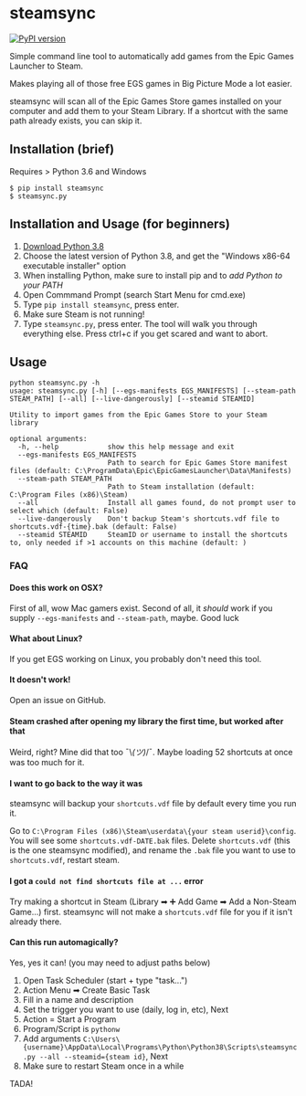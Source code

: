 # steamsync
[![PyPI version](https://badge.fury.io/py/steamsync.svg)](https://badge.fury.io/py/steamsync) 

Simple command line tool to automatically add games from the Epic Games Launcher
to Steam.

Makes playing all of those free EGS games in Big Picture Mode a lot easier.

steamsync will scan all of the Epic Games Store games installed on your computer and 
add them to your Steam Library. If a shortcut with the same path already exists, you can
skip it. 

## Installation (brief)
Requires > Python 3.6 and Windows

```console
$ pip install steamsync
$ steamsync.py
```

## Installation and Usage (for beginners)

1. [Download Python 3.8](https://www.python.org/downloads/)
2. Choose the latest version of Python 3.8, and get the "Windows x86-64 executable installer" option
3. When installing Python, make sure to install pip and to *add Python to your PATH*
4. Open Commmand Prompt (search Start Menu for cmd.exe)
5. Type `pip install steamsync`, press enter. 
6. Make sure Steam is not running!
7. Type `steamsync.py`, press enter. The tool will walk you through everything else.
   Press ctrl+c if you get scared and want to abort.

## Usage
```
python steamsync.py -h
usage: steamsync.py [-h] [--egs-manifests EGS_MANIFESTS] [--steam-path STEAM_PATH] [--all] [--live-dangerously] [--steamid STEAMID]

Utility to import games from the Epic Games Store to your Steam library

optional arguments:
  -h, --help            show this help message and exit
  --egs-manifests EGS_MANIFESTS
                        Path to search for Epic Games Store manifest files (default: C:\ProgramData\Epic\EpicGamesLauncher\Data\Manifests)
  --steam-path STEAM_PATH
                        Path to Steam installation (default: C:\Program Files (x86)\Steam)
  --all                 Install all games found, do not prompt user to select which (default: False)
  --live-dangerously    Don't backup Steam's shortcuts.vdf file to shortcuts.vdf-{time}.bak (default: False)
  --steamid STEAMID     SteamID or username to install the shortcuts to, only needed if >1 accounts on this machine (default: )
  ```

### FAQ
#### Does this work on OSX?
First of all, wow Mac gamers exist. Second of all, it *should* work if you supply
`--egs-manifests` and `--steam-path`, maybe. Good luck

#### What about Linux?
If you get EGS working on Linux, you probably don't need this tool.

#### It doesn't work!
Open an issue on GitHub.

#### Steam crashed after opening my library the first time, but worked after that
Weird, right? Mine did that too ¯\\_(ツ)_/¯. Maybe loading 52 shortcuts at once
was too much for it.

#### I want to go back to the way it was
steamsync will backup your `shortcuts.vdf` file by default every time you run it.

Go to `C:\Program Files (x86)\Steam\userdata\{your steam userid}\config`. You will see some
`shortcuts.vdf-DATE.bak` files. Delete `shortcuts.vdf` (this is the one steamsync modified),
and rename the `.bak` file you want to use to `shortcuts.vdf`, restart steam. 

#### I got a `could not find shortcuts file at ...` error
Try making a shortcut in Steam (Library ➡ ➕ Add Game ➡ Add a Non-Steam Game...) first. 
steamsync will not make a `shortcuts.vdf` file for you if it isn't already there.

#### Can this run automagically?
Yes, yes it can! (you may need to adjust paths below)

1. Open Task Scheduler (start + type "task...")
2. Action Menu ➡ Create Basic Task
3. Fill in a name and description
4. Set the trigger you want to use (daily, log in, etc), Next
5. Action = Start a Program
6. Program/Script is `pythonw`
7. Add arguments `C:\Users\{username}\AppData\Local\Programs\Python\Python38\Scripts\steamsync.py --all --steamid={steam id}`, Next
8. Make sure to restart Steam once in a while

TADA!